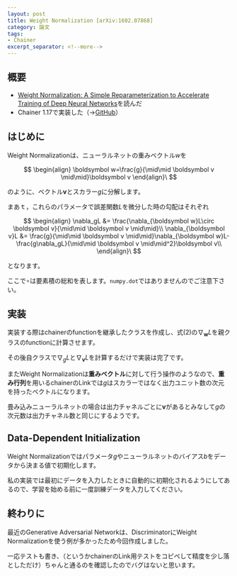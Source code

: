 ```yaml
---
layout: post
title: Weight Normalization [arXiv:1602.07868]
category: 論文
tags:
- Chainer
excerpt_separator: <!--more-->
---
```


## 概要

- [Weight Normalization: A Simple Reparameterization to Accelerate Training of Deep Neural Networks](https://arxiv.org/abs/1602.07868)を読んだ
- Chainer 1.17で実装した（→[GitHub](https://github.com/musyoku/weight-normalization)）

<!--more-->

## はじめに

Weight Normalizationは、ニューラルネットの重みベクトル$w$を

$$
	\begin{align}
		\boldsymbol w=\frac{g}{\mid\mid \boldsymbol v \mid\mid}\boldsymbol v
	\end{align}\
$$

のように、ベクトル$\boldsymbol v$とスカラー$g$に分解します。

まあｔ，これらのパラメータで誤差関数$L$を微分した時の勾配はそれぞれ

$$
	\begin{align}
		\nabla_gL &= \frac{\nabla_{\boldsymbol w}L\circ \boldsymbol v}{\mid\mid \boldsymbol v \mid\mid}\\
		\nabla_{\boldsymbol v}L &= \frac{g}{\mid\mid \boldsymbol v \mid\mid}\nabla_{\boldsymbol w}L-
			\frac{g\nabla_gL}{\mid\mid \boldsymbol v \mid\mid^2}\boldsymbol v\\
	\end{align}\
$$

となります。

ここで$\circ$は要素積の総和を表します。```numpy.dot```ではありませんのでご注意下さい。

## 実装

実装する際はchainerのfunctionを継承したクラスを作成し、式(2)の$\nabla_{\boldsymbol w}L$を親クラスのfunctionに計算させます。

その後自クラスで$\nabla_gL$と$\nabla_{\boldsymbol v}L$を計算するだけで実装は完了です。

またWeight Normalizationは**重みベクトル**に対して行う操作のようなので、**重み行列**を用いるchainerのLinkでは$g$はスカラーではなく出力ユニット数の次元を持ったベクトルになります。

畳み込みニューラルネットの場合は出力チャネルごとに$\boldsymbol v$があるとみなして$g$の次元数は出力チャネル数と同じにするようです。

## Data-Dependent Initialization

Weight Normalizationではパラメータ$g$やニューラルネットのバイアス$b$をデータから決まる値で初期化します。

私の実装では最初にデータを入力したときに自動的に初期化されるようにしてあるので、学習を始める前に一度訓練データを入力してください。

## 終わりに

最近のGenerative Adversarial Networkは、DiscriminatorにWeight Normalizationを使う例が多かったため今回作成しました。

一応テストも書き、（というかchainerのLink用テストをコピペして精度を少し落としただけ）ちゃんと通るのを確認したのでバグはないと思います。